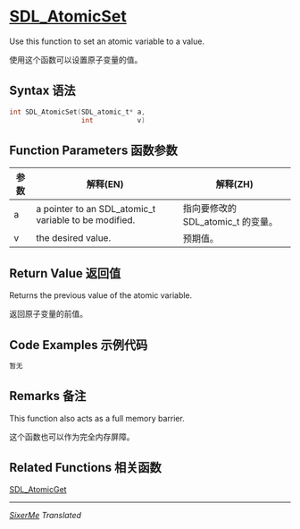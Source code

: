 
# [SDL_AtomicSet](http://wiki.libsdl.org/SDL_AtomicSet?highlight=%28%5CbCategoryAPI%5Cb%29%7C%28SDLFunctionTemplate%29)


Use this function to set an atomic variable to a value.

使用这个函数可以设置原子变量的值。


## Syntax 语法
```c 
int SDL_AtomicSet(SDL_atomic_t* a,
                  int           v)
```

## Function Parameters 函数参数
| 参数 | 解释(EN) | 解释(ZH) |
|------|---------|----------|
| a | a pointer to an SDL_atomic_t variable to be modified. | 指向要修改的 SDL_atomic_t 的变量。| 
| v | the desired value. | 预期值。 |


## Return Value 返回值

Returns the previous value of the atomic variable.

返回原子变量的前值。


## Code Examples 示例代码
```c 
暂无
```

## Remarks 备注

This function also acts as a full memory barrier.

这个函数也可以作为完全内存屏障。


## Related Functions 相关函数

[SDL_AtomicGet](http://wiki.libsdl.org/SDL_AtomicGet)


----------------------------------------------------------------------------------
*[SixerMe](https://github.com/DXkite)  Translated*